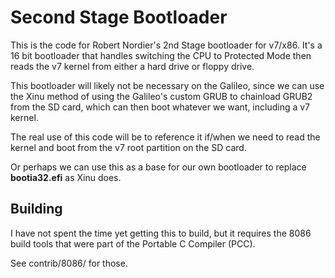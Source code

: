 # Second Stage Bootloader

This is the code for Robert Nordier's 2nd Stage bootloader for v7/x86.  It's a 16 bit bootloader that handles switching the CPU to Protected Mode then reads the v7 kernel from either a hard drive or floppy drive. 

This bootloader will likely not be necessary on the Galileo, since we can use the Xinu method of using the Galileo's custom GRUB to chainload GRUB2 from the SD card, which can then boot whatever we want, including a v7 kernel.  

The real use of this code will be to reference it if/when we need to read the kernel and boot from the v7 root partition on the SD card.

Or perhaps we can use this as a base for our own bootloader to replace **bootia32.efi** as Xinu does.

## Building

I have not spent the time yet getting this to build, but it requires the 8086 build tools that were part of the Portable C Compiler (PCC).

See contrib/8086/ for those. 